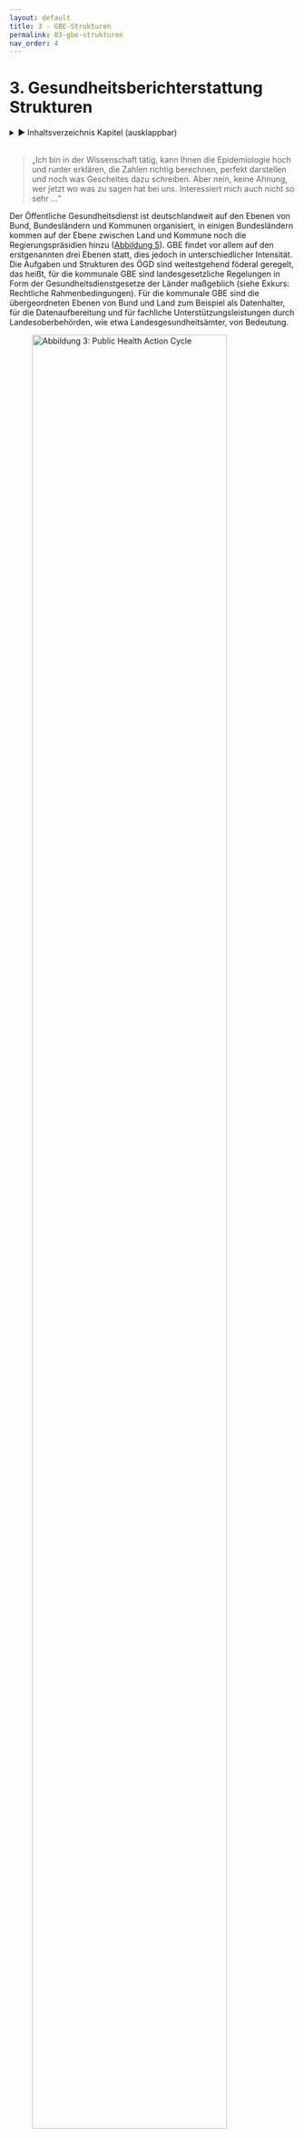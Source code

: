 ```yaml
---
layout: default
title: 3 - GBE-Strukturen
permalink: 03-gbe-strukturen
nav_order: 4
---
```

# 3. Gesundheitsberichterstattung Strukturen
<details markdown="block"> 
  <summary> 
      &#9658; Inhaltsverzeichnis Kapitel (ausklappbar) 
  </summary>
 
1. TOC
{:toc}
 </details>
<br>
 
> „Ich bin in der Wissenschaft tätig, kann Ihnen die Epidemiologie hoch und runter erklären, die Zahlen richtig berechnen, perfekt darstellen und noch was Gescheites dazu schreiben. Aber nein, keine Ahnung, wer jetzt wo was zu sagen hat bei uns. Interessiert mich auch nicht so sehr ...“

Der Öffentliche Gesundheitsdienst ist deutschlandweit auf den Ebenen von Bund, Bundesländern und Kommunen organisiert, in einigen Bundesländern kommen auf der Ebene zwischen Land und Kommune noch die Regierungspräsidien hinzu ([Abbildung 5](#informationen)). GBE findet vor allem auf den erstgenannten drei Ebenen statt, dies jedoch in unterschiedlicher Intensität. Die Aufgaben und Strukturen des ÖGD sind weitestgehend föderal geregelt, das heißt, für die kommunale GBE sind landesgesetzliche Regelungen in Form der Gesundheitsdienstgesetze der Länder maßgeblich (siehe Exkurs: Rechtliche Rahmenbedingungen). Für die kommunale GBE sind die übergeordneten Ebenen von Bund und Land zum Beispiel als Datenhalter, für die Datenaufbereitung und für fachliche Unterstützungsleistungen durch Landesoberbehörden, wie etwa Landesgesundheitsämter, von Bedeutung. 

 <figure>
  <img src="./media/AOE-2520-Booksprints-15.png" alt="Abbildung 3: Public Health Action Cycle" style="width:90%">
  <figcaption>Abbildung 5: Zusammenspiel von Bund, Land und Kommune (eigene Abbildung)</figcaption>
</figure> 


## 3.1. Kommunale Ebene

Auf der Ebene der Kommunalverwaltung ist der ÖGD zum weit überwiegenden Teil in Landkreisen angesiedelt, zum Teil in kreisfreien Städten (auch als Stadtkreise/Städteregionen bezeichnet) und zu einem geringeren Teil übergreifend über mehrere Landkreise und/oder Städte. Speziell für die sinnvollerweise eng mit der GBE verbundenen Planungsprozesse ist dies bedeutsam, da verschiedene politische Ebenen und Strukturen berücksichtigt werden müssen, um mittels GBE gesundheitspolitische Entscheidungen unterstützen oder aber Gesundheitsbezüge in sonstige politische Entscheidungsprozesse im Sinne von „Health in All Policies“ (HiAP) einspeisen zu können: 

1.  Bei überwiegend auf **Landkreis-Ebene** angesiedelten ÖGD-Strukturen sind vor allem die Landkreisverwaltung sowie die Ebene der Gemeinden und Städte des Kreises zu berücksichtigen.

2.  Sind die ÖGD-Einheiten vorrangig auf **Ebene kreisfreier Städte** angesiedelt, sind insbesondere die Stadtverwaltung sowie gegebenenfalls Ortsteilverwaltungen zu berücksichtigen.

3.  Für ÖGD-Einheiten, die **über mehrere Landkreise und/oder Stadtkreise hinweg kumuliert** sind, gilt es, neben den Verwaltungen mehrerer Landkreise und/oder kreisfreie Städte auch Gemeindeverwaltungen sowie möglicherweise Ortsteilverwaltungen zu berücksichtigen.

Für die GBE als gesundheitspolitisches Steuerungsinstrument sind diese Gebietskörperschaften relevant, da Vielzahl und Komplexität der zu berücksichtigenden politischen Entscheidungsebenen auch den für die GBE wesentlichen Prozessen mehr Komplexität verleihen. Gegenüber Städten gilt es schon in Landkreisen deutlich mehr politische Akteure und Akteurinnen zu berücksichtigen. Der höchste Komplexitätsgrad herrscht, wenn ein ÖGD für mehrere Kreise zuständig ist, da die Kommunalpolitik mehrerer Kreise bzw. Städte und dazu meist eine Vielzahl an Gemeindeverwaltungen zu berücksichtigen sind. Innerhalb der Kommunalverwaltung ist die GBE als Aufgabe des ÖGD meist im Gesundheitsamt bzw. Fachbereich Gesundheit oder ähnlichen Bereichen angesiedelt. Der ÖGD wiederum ist meist einem mehrere Ämter umfassenden Dezernat oder einer Abteilung zugeordnet, wie auch in Abbildung 6 veranschaulicht.


 <figure>
  <img src="./media/AOE-2520-Booksprints-04.png" alt="Abbildung 6: Rahmenbedingungen" style="width:90%">
  <figcaption>Abbildung 6: Rahmenbedingungen und zu berücksichtigende Institutionen, Dezernate und Akteursgruppen für die Realisierung einer erfolgreichen kommunalen Koordinationsaufgabe des ÖGD, dargestellt an einer kommunalen Gesundheitskonferenz in einer beispielhaften Verwaltungsstruktur (erweiterte Darstellung nach Szagun et al. 2016)</figcaption>
</figure> 




Den unterschiedlichen Dezernaten oder Abteilungen steht die kommunale Spitze vor, das heißt Landrätin oder Landrat bzw. Oberbürgermeisterin oder Oberbürgermeister. Gleichzeitig gilt es zu berücksichtigen, dass Landkreis oder Stadt auch politische Einheiten darstellen und kommunalpolitische Entscheidungen zum Beispiel bezüglich Ressourcen von den gewählten Vertretern und Vertreterinnen des Kreistags oder städtischen Parlaments getroffen werden. Den einzelnen Dezernaten oder Abteilungen sind meist spezifische Unterausschüsse des Kreistags oder Stadtparlaments (Stadtrates) zugeordnet, in denen fachliche Fragen erörtert werden. Auch der ÖGD und die GBE sind meist einem solchen politischen Fachausschuss zugeordnet und bringen ihre spezifischen Belange dort ein, etwa einen Gesundheitsbericht.

Abhängig von der Gesetzeslage für den ÖGD im jeweiligen Bundesland sind auf kommunaler Ebene teilweise darüber hinaus noch gesundheitsspezifische Planungsgremien angesiedelt, beispielsweise in Form kommunaler Gesundheitskonferenzen. Diese sind häufig direkt dem ÖGD zugeordnet, das heißt, ihm obliegt die Geschäftsführung. Diese Gremien sind unterschiedlich zusammengesetzt: Mitglieder sind meist lokale Stakeholder aus den Feldern Gesundheitsversorgung, Gesundheitsförderung und Prävention sowie Akteure und Akteurinnen, die mittelbar auf Gesundheit Einfluss nehmen können, wie zum Beispiel das Schulamt oder Jugendamt, mit mehr oder weniger Beteiligung von Patienten und Patientinnen sowie Bürger und Bürgerinnen. Meist stellen die Mitglieder eine Auswahl von Experten und Expertinnen dar. In der Regel ist jedoch weder die Auswahl der beteiligten Akteure und Akteurinnen noch das Gremium selbst politisch legitimiert. Daher haben diese Gremien üblicherweise eine beratende Funktion (Weiteres hierzu auch in Kapitel 2.) sowie eine eher geringe Ressourcenverantwortung. Das alles klingt nicht nur komplex, es ist auch so. Für die GBE sind die kommunalpolitischen Strukturen in vieler Hinsicht bedeutsam (Albrich et al. 2017). Will GBE „Daten für Taten“ kommunizieren, das heißt planungsrelevant sein, findet diese Planung in einem oder mehreren der oben genannten Gremien statt. Am Ende gilt es oft, Entscheidungen über Ressourcen zu beeinflussen, das heißt die dafür zuständigen Entscheidungsträger und Entscheidungsträgerinnen zu überzeugen. Die Reichweite gelingender GBE geht somit immer „über das Amt hinaus“ und sollte daher von Anfang an mitgedacht werden. Die für die GBE zu berücksichtigenden Aspekte ergeben sich aus den verschiedenen Hierarchieebenen, den jeweiligen Ausschüssen und etwaigen Gremien von Experten und Expertinnen:

1.  **Hierarchieebenen:** Damit ein Gesundheitsbericht nicht zum „zahnlosen“ Papiertiger mutiert, ist immer eine offizielle Verlautbarung der Kommunalbehörde erforderlich, die auch von der kommunalen Spitze genehmigt sein muss. Die für die GBE zuständige Person ist innerhalb des kommunalen ÖGD meist auf der zweiten oder dritten Hierarchieebene angesiedelt. Über der Leitung des Gesundheitsamtes liegen ein bis zwei weitere Hierarchieebenen, sodass ein Bericht nicht selten über vier Hierarchieebenen hinweg abgesegnet werden muss, bevor er nach außen gehen kann. Das kostet nicht nur Zeit, es kann auch zu Konflikten führen, sofern nicht eine gewisse Vorabstimmung zwischen den relevanten Ebenen stattgefunden hat (Näheres zu den Abstimmungsprozessen auch in [Kapitel 6]({{ site.baseurl }}{% link 06-VernetzunginderGBE.md %})). Ein Teil dieser Vorabstimmung obliegt meist der Amtsleitung, da diese einen direkten Zugang zu den übergeordneten Führungskräften hat. Günstig ist es daher, wenn zumindest im ÖGD selbst so wenige Ebenen wie möglich zwischen GBE und Amtsleitung liegen.

3.  **Kommunalpolitische Ausschüsse:** Kommunalpolitische Planungen und Ressourcenentscheidungen zu gesundheitsrelevanten Themen werden in kommunalpolitischen (Gesundheits-)Ausschüssen erörtert und vorbereitet. Die Entscheidungen werden vom Kreistag bzw. Stadtparlament getroffen. Die Ausschüsse sind von Kommunalpolitikern und Kommunalpolitikerinnen verschiedener Fraktionen besetzt, die informiert bzw. eventuell überzeugt werden müssen. Häufig ist dem ÖGD-Dezernat bzw. der ÖGD-Abteilung ein spezifischer Unterausschuss des Kreistags oder Stadtparlaments zugeordnet, zum Beispiel einem Sozialdezernat ein „Ausschuss für Soziales und Gesundheit“. Abhängig von der Dezernatszuordnung sind dann auch die „üblichen“ Themen und die Expertise, die in einem solchen Ausschuss angesiedelt sind. Für die GBE gilt es, soweit wie möglich zu antizipieren, welche Themen dort auf welche Weise diskutiert werden dürften. Es kann sinnvoll sein, Vertreter und Vertreterinnen der politischen Fraktionen etwa über die Einbindung in die Gesundheitskonferenz frühzeitig in die Berichtsthematik zu involvieren, um eine konstruktive Diskussion vorzubereiten. Das Gesundheitsamt kann als eigenständige Fachabteilung/eigenständiger Fachbereich der Landrätin/dem Landrat bzw. der Oberbürgermeisterin/dem Oberbürgermeister direkt unterstellt sein, meistens ist es jedoch dem Dezernat eines/einer Beigeordneten bzw. Dezernenten/Dezernentin zugeordnet. Die häufigsten Zuordnungen des ÖGD liegen in den Dezernaten Soziales und/oder Jugend sowie Ordnung und/oder Veterinärwesen (Quelle: eigene Erhebung im Rahmen des GBE-Monitors 11–12/2019, Weiteres hierzu auch in [Kapitel 8]({{ site.baseurl }}{% link 08-WowilldieGBEhin.md %})). Die Dezernatszuordnung spielt neben der kommunalpolitischen Bedeutung auch eine Rolle dafür, wie einfach oder kompliziert es sich gestaltet, mit anderen Ämtern und Fachbereichen zu kooperieren und damit eine Integration von GBE und Planung zu realisieren (siehe [Kapitel 5]({{ site.baseurl }}{% link 05-IntegrierteGBE.md %})). Eine direkte Unterstellung des Fachbereichs Gesundheit unterhalb der kommunalen Spitze ermöglicht es andererseits, der Gesundheitsplanung einen hohen und eigenständigen Stellenwert zu verleihen.

4.  **Experten- und Expertinnengremien zur Gesundheitsplanung:** Die spezifischen und meist nur beratenden Planungsgremien wie (kommunale) Gesundheitskonferenzen sind häufig in mehrfacher Hinsicht relevant für die GBE: Aus ihnen kommen nicht selten Anregungen oder Aufträge für Berichtsthemen (siehe auch Kapitel 2.), und fast immer stellen sie wesentliche Adressaten und Adressatinnen der GBE dar. Auch wenn Gesundheitskonferenzen nicht demokratisch legitimiert sind, ist ihr Votum als beratendes Experten- und Expertinnengremium wesentlich dafür, ob die GBE zu Taten führt. Es gilt daher, die Diskussion in diesen Gremien vorzubereiten bzw. Mitglieder der Gremien schon vorab in den Prozess einzubeziehen (siehe auch [Kapitel 6]({{ site.baseurl }}{% link 06-VernetzunginderGBE.md %})). Essenziell für die notwendigen Abstimmungsprozesse sind häufig auch die Schnittstellen zwischen den Gremien der Experten- und Expertinnen sowie oben genannten politischen Gremien. Gute Voraussetzungen lassen sich beispielsweise gewährleisten, indem Mitglieder aller wichtigen politischen Fraktionen auch an der Gesundheitskonferenz beteiligt sind. Sofern in der Gesundheitskonferenz aktive Akteure und Akteurinnen wie beispielsweise Krankenkassen oder Ärzte- und Ärztinnenschaft direkt für ein Planungsfeld zuständig sind, können auch in der Konferenz selbst weitreichende und ressourcenrelevante Entscheidungen getroffen werden. Voraussetzung dafür ist jedoch, dass die Konferenz gut etabliert ist. Eine wichtige Rolle dafür spielt häufig auch die Offensichtlichkeit einer Bedarfslage, wie sie sich zum Beispiel aus der GBE ergeben kann.

<table>
<tbody>
<tr class="odd">
<td><h5 id="exkurs-empfehlung-zur-gbe-struktur-innerhalb-des-kommunalen-ögd">Exkurs: Empfehlung zur GBE-Struktur innerhalb des kommunalen ÖGD</h5>
<p>Grundsätzlich reichen Steuerungsaufgaben wie GBE und Planung immer über das Gesundheitsamt hinaus. Die Amtsleitung ist stets mehr oder weniger in sie eingebunden, sei es durch die entstehende Öffentlichkeit, die Diskussionen in kommunalpolitischen Gremien oder in kommunalen Gesundheitskonferenzen. Das macht eine Unterstützung dieser Aufgaben durch die Amtsleitung einerseits zur unabdingbaren Voraussetzung, andererseits sollte die Ansiedlung dieser Aufgabenbereiche die notwendige Interaktion ermöglichen und befördern. Abhängig von der Größe des Aufgabengebiets ist daher eine Installation als Abteilung, Sachgebiet oder Stabsstelle direkt unterhalb der Leitungsebene sinnvoll. Darüber hinaus ist es hilfreich, wenn die Arbeitsfelder Planung und GBE möglichst in einer gemeinsamen Struktur integriert sind. Falls Gesundheitsförderung und Prävention prioritäre Planungsthemen darstellen, sind integrierte Arbeitseinheiten für GBE, Planung, Prävention und Gesundheitsförderung eine sinnvolle Lösung, die sich vielerorts bewährt hat.</p></td>
</tr>
</tbody>
</table>

## 3.2. Landesebene 

Gesundheitsberichte auf Landesebene werden entweder von den Gesundheitsministerien (zum Beispiel in Berlin, Hamburg, Hessen oder Schleswig-Holstein) oder oberen Landesgesundheitsbehörden (Landesgesundheitsämtern) erstellt. Sie haben die Situation im Land insgesamt im Blick, berücksichtigen dabei aber häufig auch regionale Unterschiede und berichten dazu auch Daten auf Kreisebene. Für die kommunale Gesundheitsberichterstattung kann das als Datenquelle oder Vergleichsreferenz dienen. Des Weiteren unterstützt die Landesebene die kommunale Gesundheitsberichterstattung zum Beispiel durch Fortbildungen/Tagungen oder die Erstellung von [Handlungshilfen](https://www.lgl.bayern.de/gesundheit/gesundheitsberichterstattung/methoden_handlungshilfen/index.htm). Länderübergreifend bietet auch die Akademie für Öffentliches Gesundheitswesen (AÖGW) Fortbildungsveranstaltungen zur Gesundheitsberichterstattung an. 

Die Länder stimmen sich zur Gesundheitsberichterstattung in der Arbeitsgruppe Gesundheitsberichterstattung, Prävention, Rehabilitation und Sozialmedizin der Arbeitsgemeinschaft der Obersten Landesgesundheitsbehörden (GPRS AOLG) ab. Auf dieser Ebene wurde 2003 auch ein gemeinsamer Gesundheitsindikatorensatz der Länder vereinbart, um zumindest für einige Gesundheitsindikatoren Ländervergleiche vornehmen zu können. Das Robert Koch-Institut (RKI), das Statistische Bundesamt und die Akademie für Öffentliches Gesundheitswesen (AÖGW) sind ständige Gäste dieser Arbeitsgruppe. Ein regelmäßiger Bund-Länder-Workshop zur Gesundheitsberichterstattung, den das Robert Koch-Institut in Abstimmung mit den Ländern veranstaltet, stellt auch die vertikale Verständigung zwischen Bund und Ländern sicher. 

## 3.3. Bundesebene

Auf der Ebene des Bundes ist das Robert Koch-Institut zusammen mit dem Statistischen Bundesamt für die Gesundheitsberichterstattung zuständig. Das RKI verantwortet die inhaltliche und konzeptionelle Ausgestaltung und Weiterentwicklung des Berichtswesens sowie die GBE-Publikationen auf Bundesebene. Das Statistische Bundesamt stellt die wesentlichen Datenquellen im [Informationssystem der Gesundheitsberichterstattung des Bundes (IS-GBE)](https://www.gbe-bund.de/) bereit (Ziese 2000). Im IS-GBE stehen Informationen und Daten aus über 100 Datenquellen zur Verfügung. Viele Tabellen sind entsprechend der eigenen Fragestellung modifizierbar, auch Grafiken können erstellt werden. Das Angebot wird kontinuierlich ergänzt und aktualisiert. Im Rahmen des Gesundheitsmonitorings führt das RKI in regelmäßigen Abständen bundesweite repräsentative Befragungs- und Untersuchungssurveys durch (siehe auch [Kapitel 4]({{ site.baseurl }}{% link 04-GBEHandwerk.md %})). 

Akteure und Akteurinnen im Gesundheitswesen, der Gesundheitswissenschaft sowie Datenhalter und Datenhalterinnen und internationale Experten und Expertinnen werden über die Kommission „Gesundheitsberichterstattung und Gesundheitsmonitoring“ am Robert Koch-Institut in die Arbeit der Gesundheitsberichterstattung des Bundes einbezogen. Die Berichterstatter und Berichterstatterinnen des RKI arbeiten in zahlreichen gesundheitspolitischen und wissenschaftlichen Gremien und Prozessen auf nationaler sowie internationaler Ebene mit, sodass auch auf diesem Wege ein ständiger Austausch mit Politik, Forschung und Praxis sichergestellt wird (Lampert et al. 2010).

<table>
<tbody>
<tr class="odd">
<td><h5 id="exkurs-rechtliche-rahmenbedingungen">Exkurs: Rechtliche Rahmenbedingungen</h5>
<p>Die jeweilige Ausgestaltung sowie der vorgeschriebene Grad an Verbindlichkeit und Rahmen, in dem Gesundheitsberichterstattung erfolgen soll, variieren zum Teil erheblich. Dies zeigt sich insbesondere, wenn man die Gesetzestexte vergleichend gegenüberstellt (siehe Tabelle 2): In manchen Bundesländern, etwa Nordrhein-Westfalen, Baden-Württemberg oder Berlin, gibt es ausführlichere Vorgaben für die Gesundheitsberichterstattung sowie auch Verknüpfungen zu kommunalen Gesundheitskonferenzen (KGK) oder kommunalen Gesundheitszielen. In einzelnen Bundesländern existiert hingegen lediglich eine Rahmenverordnung zur Beobachtung und Bewertung des allgemeinen Gesundheitszustandes der Bevölkerung, ohne jedwede Konkretisierung oder Spezifizierung hinsichtlich gesetzlicher Zuständigkeit, Periodizität des Berichtswesens oder inhaltlichen Vorgaben zu relevanten Datenquellen oder Indikatoren (Weiteres hierzu auch in [Kapitel 4]({{ site.baseurl }}{% link 04-GBEHandwerk.md %})). Betrachtet man zudem die gesetzlichen Vorgaben für die Landesebene und kommunale Ebene separat, zeigt sich eine noch deutlichere Heterogenität in der Ausgestaltung und den damit verbundenen Freiheitsgraden. Knapp die Hälfte aller Gesundheitsdienstgesetze beinhaltet Vorgaben zur Periodizität bzw. dem Berichtsturnus auf Landesebene, auf kommunaler Ebene bzw. Bezirksebene findet sich das vor allem in den Stadtstaaten. Inhaltliche Vorgaben wie Regelungen zur Datenweitergabe, aufzunehmende Themenfelder oder auch Angaben zur gewünschten Aggregationsebene sind sowohl auf Landes- als auch auf kommunaler Ebene in knapp der Hälfte aller Gesetzestexte enthalten. Auf Landes- sowie auf kommunaler Ebene attestiert die weit überwiegende Mehrheit aller Gesundheitsdienstgesetze der Gesundheitsberichterstattung eine gesundheitspolitische Steuerungsfunktion, wie in der nachfolgenden Tabelle 2 ersichtlich.</p>

<p>Tabelle 2: Verankerung von Gesundheitsberichterstattung in den Gesundheitsdienstgesetzen der Länder (eigene Analyse, Stand 02/2020 | publiziert in: (Rosenkötter et al. 2020))</p>
<p><img src="./media/Tabelle_2.png" style="width:6.29931in;height:3.06111in" /></p></td>
</tr>
</tbody>
</table>


## 3.4. Weiterführende Informationen

GBE auf kommunaler und Landesebene

  - Jacob R, Michels H (2000): Regionale und kommunale
    Gesundheitsberichterstattung. In: Bundesgesundheitsbl. 43 (8), S.
    615–623.

  - Rosenkötter N, Borrmann B, Arnold L, Böhm A (2020):
    Gesundheitsberichterstattung in Ländern und Kommunen: Public Health
    an der Basis. In: Bundesgesundheitsbl. 63, S. 1067–1075. DOI:
    10.1007/s00103-020-03190-z.

  - Stockmann S, Kuhn J, Zirngibl A, Mansmann U (2008): Kommunale
    Gesundheitsberichterstattung in Deutschland: eine empirische
    Erhebung. In: Das Gesundheitswesen 70 (11), S. 679–683. DOI:
    10.1055/s-0028-1100402.

GBE auf Bundesebene

  - Kurth B-M, Ziese T, Tiemann F (2005): Gesundheitsmonitoring auf
    Bundesebene. In: Bundesgesundheitsbl. 48 (3), S. 261–272. DOI:
    10.1007/s00103-004-1001-6.

  - Kurth B-M, Lange C, Kamtsiuris P, Hölling H (2009):
    Gesundheitsmonitoring am Robert Koch-Institut. Sachstand und
    Perspektiven. In: Bundesgesundheitsbl. 52 (5), S. 557–570. DOI:
    10.1007/s00103-009-0843-3.

Rechtliche Hintergründe der GBE

  - Kuhn J (2007): Die historische Entwicklung der kommunalen
    Gesundheitsberichterstattung - Eine Forschungslücke. In: Das
    Gesundheitswesen 69 (10), S. 507–513. DOI: 10.1055/s-2007-992160.

  - Rosenkötter N, Borrmann B, Arnold L, Böhm A (2020):
    Gesundheitsberichterstattung in Ländern und Kommunen: Public Health
    an der Basis. In: Bundesgesundheitsbl. 63, S. 1067–1075. DOI:
    10.1007/s00103-020-03190-z.

## 3.5. Literaturverzeichnis Kapitel 3. - GBE-Strukturen

* Albrich C, Brandeis B, Erb J et al. (2017): Handlungsempfehlung für den
Aufbau einer Gesundheitsplanung im Öffentlichen Gesundheitsdienst.
Ergebnisse eines Pilotvorhabens in Baden-Württemberg. Stuttgart,
2017.
* Lampert T, Horch K, List S (2010): Gesundheitsberichterstattung des
Bundes: Ziele, Aufgaben und Nutzungsmöglichkeiten. Berlin, 2010 (1).
Online verfügbar unter www.rki.de/gbe-kompakt.
* Rosenkötter N, Borrmann B,
* Arnold L, Böhm A (2020): Gesundheitsberichterstattung in Ländern und
Kommunen: Public Health an der Basis. In: *Bundesgesundheitsbl.* 63, S.
1067–1075. DOI: 10.1007/s00103-020-03190-z.
* Szagun B, Kuhn J, Starke D
(2016): Kommunale Gesundheitsförderungspolitik und das
Präventionsgesetz. In: *Präv Gesundheitsf* 11 (4), S. 265–270. DOI:
10.1007/s11553-016-0563-0.
* Ziese T (2000): Beginn der Routinephase. In: *Bundesgesundheitsbl.* 43 (8), S. 600–604. DOI: 10.1007/s001030070018.
